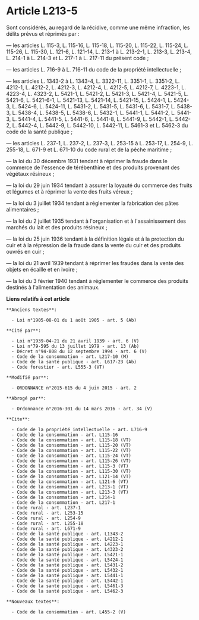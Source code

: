 # Article L213-5

Sont considérés, au regard de la récidive, comme une même infraction, les délits prévus et réprimés par : 

― les articles L. 115-3, L. 115-16, L. 115-18, L. 115-20, L. 115-22, 
L. 115-24, L. 115-26, L. 115-30, L. 121-6, L. 121-14, 
L. 213-1 à L. 213-2-1, L. 213-3, L. 213-4, 
L. 214-1 à L. 214-3 et L. 217-1 à L. 217-11 du présent code ; 

― les articles L. 716-9 à L. 716-11 du code de la propriété intellectuelle ; 

― les articles L. 1343-2 à L. 1343-4, L. 3322-11, L. 3351-1, L. 3351-2, L. 4212-1, L. 4212-2, L. 4212-3, L. 4212-4, L.
4212-5, L. 4212-7, 
L. 4223-1, L. 4223-4, L. 4323-2, 
L. 5421-1, L. 5421-2, L. 5421-3, L. 5421-4, L. 5421-5, L. 5421-6, L. 5421-6-1, L. 5421-13, L. 5421-14, L. 5421-15, L. 5424-1,
L. 5424-3, L. 5424-6, L. 5424-11, L. 5431-2, L. 5431-5, L. 5431-6, L. 5431-7, L. 5438-3, L. 5438-4, L. 5438-5, L. 5438-6, L.
5432-1, L. 5441-1, L. 5441-2, L. 5441-3, L. 5441-4, L. 5441-5, L. 5441-6, L. 5441-8, L. 5441-9, L. 5442-1, L. 5442-2, L.
5442-4, L. 5442-9, L. 5442-10, L. 5442-11, 
L. 5461-3 et L. 5462-3 du code de la santé publique ; 

― les articles L. 237-1, L. 237-2, L. 237-3, L. 253-15 à L. 253-17, L. 254-9, 
L. 255-18, L. 671-9 et L. 671-10 du code rural et de la pêche maritime ; 

― la loi du 30 décembre 1931 tendant à réprimer la fraude dans le commerce de l'essence de térébenthine et des produits
provenant des végétaux résineux ; 

― la loi du 29 juin 1934 tendant à assurer la loyauté du commerce des fruits et légumes et à réprimer la vente des fruits
véreux ; 

― la loi du 3 juillet 1934 tendant à réglementer la fabrication des pâtes alimentaires ; 

― la loi du 2 juillet 1935 tendant à l'organisation et à l'assainissement des marchés du lait et des produits résineux ; 

― la loi du 25 juin 1936 tendant à la définition légale et à la protection du cuir et à la répression de la fraude dans la
vente du cuir et des produits ouvrés en cuir ; 

― la loi du 21 avril 1939 tendant à réprimer les fraudes dans la vente des objets en écaille et en ivoire ; 

― la loi du 3 février 1940 tendant à réglementer le commerce des produits destinés à l'alimentation des animaux.

**Liens relatifs à cet article**

	**Anciens textes**:

	  - Loi n°1905-08-01 du 1 août 1905 - art. 5 (Ab)

	**Cité par**:

	  - Loi n°1939-04-21 du 21 avril 1939 - art. 6 (V)
	  - Loi n°79-595 du 13 juillet 1979 - art. 13 (Ab)
	  - Décret n°94-808 du 12 septembre 1994 - art. 6 (V)
	  - Code de la consommation - art. L217-10 (M)
	  - Code de la santé publique - art. L617-23 (Ab)
	  - Code forestier - art. L555-3 (VT)

	**Modifié par**:

	  - ORDONNANCE n°2015-615 du 4 juin 2015 - art. 2

	**Abrogé par**:

	  - Ordonnance n°2016-301 du 14 mars 2016 - art. 34 (V)

	**Cite**:

	  - Code de la propriété intellectuelle - art. L716-9
	  - Code de la consommation - art. L115-16
	  - Code de la consommation - art. L115-18 (VT)
	  - Code de la consommation - art. L115-20 (VT)
	  - Code de la consommation - art. L115-22 (VT)
	  - Code de la consommation - art. L115-24 (VT)
	  - Code de la consommation - art. L115-26 (VT)
	  - Code de la consommation - art. L115-3 (VT)
	  - Code de la consommation - art. L115-30 (VT)
	  - Code de la consommation - art. L121-14 (VT)
	  - Code de la consommation - art. L121-6 (VT)
	  - Code de la consommation - art. L213-1 (VT)
	  - Code de la consommation - art. L213-3 (VT)
	  - Code de la consommation - art. L214-1
	  - Code de la consommation - art. L217-1
	  - Code rural - art. L237-1
	  - Code rural - art. L253-15
	  - Code rural - art. L254-9
	  - Code rural - art. L255-18
	  - Code rural - art. L671-9
	  - Code de la santé publique - art. L1343-2
	  - Code de la santé publique - art. L4212-1
	  - Code de la santé publique - art. L4223-1
	  - Code de la santé publique - art. L4323-2
	  - Code de la santé publique - art. L5421-1
	  - Code de la santé publique - art. L5424-1
	  - Code de la santé publique - art. L5431-2
	  - Code de la santé publique - art. L5432-1
	  - Code de la santé publique - art. L5441-1
	  - Code de la santé publique - art. L5442-1
	  - Code de la santé publique - art. L5461-3
	  - Code de la santé publique - art. L5462-3

	**Nouveaux textes**:

	  - Code de la consommation - art. L455-2 (V)
